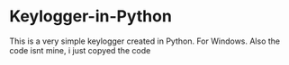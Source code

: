 # Keylogger-in-Python
This is a very simple keylogger created in Python.
For Windows.
Also the code isnt mine, i just copyed the code
